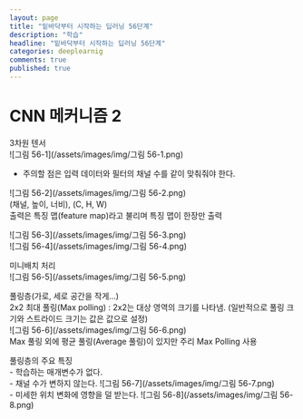 ```yaml
---
layout: page
title: "밑바닥부터 시작하는 딥러닝 56단계"
description: "학습"
headline: "밑바닥부터 시작하는 딥러닝 56단계"
categories: deeplearnig
comments: true
published: true
---
```

# CNN 메커니즘 2    

3차원 텐서  
![그림 56-1](/assets/images/img/그림 56-1.png)    
* 주의할 점은 입력 데이터와 필터의 채널 수를 같이 맞춰줘야 한다.

![그림 56-2](/assets/images/img/그림 56-2.png)    
(채널, 높이, 너비), (C, H, W)   
출력은 특징 맵(feature map)라고 불리며 특징 맵이 한장만 출력

![그림 56-3](/assets/images/img/그림 56-3.png)    
![그림 56-4](/assets/images/img/그림 56-4.png)    



미니배치 처리   
![그림 56-5](/assets/images/img/그림 56-5.png)    


풀링층(가로, 세로 공간을 작게...)      
2x2 최대 풀링(Max polling) : 2x2는 대상 영역의 크기를 나타냄.  (일반적으로 풀링 크기와 스트라이드 크기는 값은 값으로 설정)      
![그림 56-6](/assets/images/img/그림 56-6.png)    
Max 풀링 외에 평균 풀링(Average 풀링)이 있지만 주리 Max Polling 사용

풀링층의 주요 특징      
    - 학습하는 매개변수가 없다.     
    - 채널 수가 변하지 않는다. ![그림 56-7](/assets/images/img/그림 56-7.png)     
    - 미세한 위치 변화에 영향을 덜 받는다. ![그림 56-8](/assets/images/img/그림 56-8.png)    


